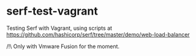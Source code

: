 serf-test-vagrant
=================

Testing Serf with Vagrant, using scripts at https://github.com/hashicorp/serf/tree/master/demo/web-load-balancer

/!\ Only with Vmware Fusion for the moment.
